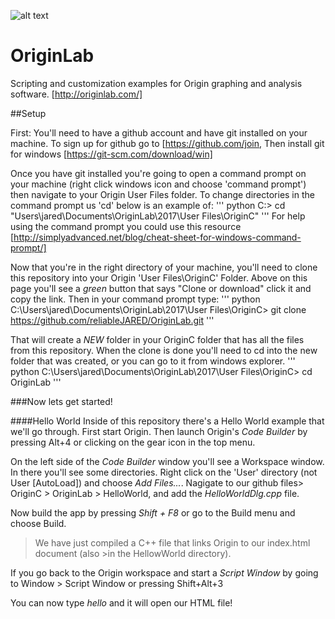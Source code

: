 ![alt text](https://github.com/reliableJARED/OriginLab/logo.png "OriginLab")
# OriginLab
Scripting and customization examples for Origin graphing and analysis software.
[http://originlab.com/]


##Setup

First: You'll need to have a github account and have git installed on your machine.  To sign up for github go to [https://github.com/join,  Then install git for windows [https://git-scm.com/download/win]

Once you have git installed you're going to open a command prompt on your machine (right click windows icon and choose 'command prompt') then navigate to your Origin User Files folder.  To change directories in the command prompt us 'cd'  below is an example of:
''' python
C:\> cd "Users\jared\Documents\OriginLab\2017\User Files\OriginC"
'''
For help using the command prompt you could use this resource [http://simplyadvanced.net/blog/cheat-sheet-for-windows-command-prompt/]


Now that you're in the right directory of your machine, you'll need to clone this repository into your Origin 'User Files\OriginC' Folder.  Above on this page you'll see a *green* button that says "Clone or download" click it and copy the link.  Then in your command prompt type:
''' python
C:\Users\jared\Documents\OriginLab\2017\User Files\OriginC> git clone https://github.com/reliableJARED/OriginLab.git
'''

That will create a *NEW* folder in your OriginC folder that has all the files from this repository.  When the clone is done you'll need to cd into the new folder that was created, or you can go to it from windows explorer.
''' python
C:\Users\jared\Documents\OriginLab\2017\User Files\OriginC> cd OriginLab
'''

###Now lets get started!

####Hello World
Inside of this repository there's a Hello World example that we'll go through.
First start Origin.
Then launch Origin's *Code Builder* by pressing Alt+4 or clicking on the gear icon in the top menu.

On the left side of the *Code Builder* window you'll see a Workspace window.  In there you'll see some directories.  Right click on the 'User' directory (not User [AutoLoad]) and choose *Add Files...*.  Nagigate to our github files> OriginC > OriginLab > HelloWorld, and add the *HelloWorldDlg.cpp* file.

Now build the app by pressing *Shift + F8* or go to the Build menu and choose Build.

>We have just compiled a C++ file that links Origin to our index.html document (also >in the HellowWorld directory).

If you go back to the Origin workspace and start a *Script Window* by going to Window > Script Window or pressing Shift+Alt+3

You can now type *hello* and it will open our HTML file!


